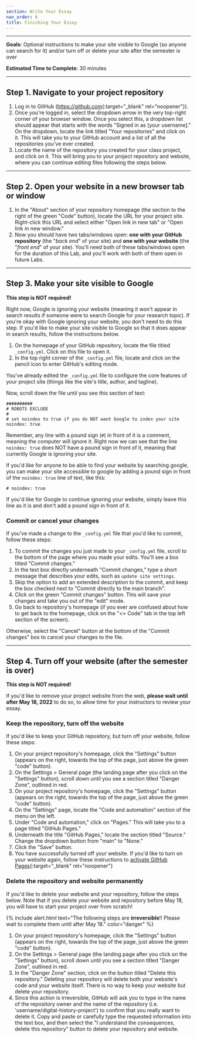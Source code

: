 ```yaml
---
section: Write Your Essay
nav_order: 6
title: Finishing Your Essay
---
```


---

**Goals**: Optional instructions to make your site visible to Google (so anyone can search for it) and/or turn off or delete your site after the semester is over

**Estimated Time to Complete**: 30 minutes

---

## Step 1. Navigate to your project repository

1. Log in to GitHub (<https://github.com>{:target="_blank" rel="noopener"}).
2. Once you're logged in, select the dropdown arrow in the very top-right corner of your browser window. Once you select this, a dropdown list should appear that starts with the words "Signed in as [your username]." On the dropdown, locate the link titled "Your repositories" and click on it. This will take you to your GitHub account and a list of all the repositories you've ever created.
3. Locate the name of the repository you created for your class project, and click on it. This will bring you to your project repository and website, where you can continue editing files following the steps below.

---

## Step 2. Open your website in a new browser tab or window

1. In the "About" section of your repository homepage (the section to the right of the green "Code" button), locate the URL for your project site. Right-click this URL and select either "Open link in new tab" or "Open link in new window."
2. Now you should have two tabs/windows open: **one with your GitHub repository** (the "*back end*" of your site) and **one with your website** (the "*front end*" of your site). You'll need both of these tabs/windows open for the duration of this Lab, and you'll work with both of them open in future Labs.

---

## Step 3. Make your site visible to Google

**This step is NOT required!**

Right now, Google is ignoring your website (meaning it won't appear in search results if someone were to search Google for your research topic).
If you're okay with Google ignoring your website, you don't need to do this step.
If you'd like to make your site visible to Google so that it does appear in search results, follow the instructions below.

1. On the homepage of your GitHub repository, locate the file titled `_config.yml`. Click on this file to open it.
2. In the top right corner of the `_config.yml` file, locate and click on the pencil icon to enter GitHub's editing mode.

You've already edited the `_config.yml` file to configure the core features of your project site (things like the site's title, author, and tagline).

Now, scroll down the file until you see this section of text:

```
##########
# ROBOTS EXCLUDE
#
# set noindex to true if you do NOT want Google to index your site
noindex: true 
```

Remember, any line with a pound sign (`#`) in front of it is a comment, meaning the computer will ignore it.
Right now we can see that the line `noindex: true` does NOT have a pound sign in front of it, meaning that currently Google is ignoring your site. 

If you'd like for anyone to be able to find your website by searching google, you can make your site accessible to google by adding a pound sign in front of the `noindex: true` line of text, like this:

`# noindex: true`

If you'd like for Google to continue ignoring your website, simply leave this line as it is and don't add a pound sign in front of it.

### Commit or cancel your changes

If you've made a change to the `_config.yml` file that you'd like to commit, follow these steps:

1. To commit the changes you just made to your `_config.yml` file, scroll to the bottom of the page where you made your edits. You'll see a box titled "Commit changes."
2. In the text box directly underneath "Commit changes," type a short message that describes your edits, such as `update site settings`.
3. Skip the option to add an extended description to the commit, and keep the box checked next to "Commit directly to the main branch".
4. Click on the green "Commit changes" button. This will save your changes and take you out of the "edit" mode.
5. Go back to repository's homepage (if you ever are confused about how to get back to the homepage, click on the "<> Code" tab in the top left section of the screen).

Otherwise, select the "Cancel" button at the bottom of the "Commit changes" box to cancel your changes to the file.

---

## Step 4. Turn off your website (after the semester is over)

**This step is NOT required!**

If you'd like to remove your project website from the web, **please wait until after May 18, 2022** to do so, to allow time for your instructors to review your essay.

### Keep the repository, turn off the website

If you'd like to keep your GitHub repository, but turn off your website, follow these steps:

1. On your project repository's homepage, click the "Settings" button (appears on the right, towards the top of the page, just above the green "code" button).
2. On the Settings > General page (the landing page after you click on the "Settings" button), scroll down until you see a section titled "Danger Zone", outlined in red.
1. On your project repository's homepage, click the "Settings" button (appears on the right, towards the top of the page, just above the green "code" button).
2. On the "Settings" page, locate the "Code and automation" section of the menu on the left.
3. Under "Code and automation," click on "Pages." This will take you to a page titled "GitHub Pages."
4. Underneath the title "GitHub Pages," locate the section titled "Source." Change the dropdown button from "main" to "None."
5. Click the "Save" button.
6. You have successfully turned off your website. If you'd like to turn on your website again, follow these instructions to [activate GitHub Pages](/hist-320/web-setup.html#gh-pages){:target="_blank" rel="noopener"}   

### Delete the repository and website permanently

If you'd like to delete your website and your repository, follow the steps below. 
Note that if you delete your website and repository before May 18, you will have to start your project over from scratch!

{% include alert.html text="The following steps are **irreversible**!! Please wait to complete them until after May 18." color="danger" %}

1. On your project repository's homepage, click the "Settings" button (appears on the right, towards the top of the page, just above the green "code" button).
2. On the Settings > General page (the landing page after you click on the "Settings" button), scroll down until you see a section titled "Danger Zone", outlined in red.
3. In the "Danger Zone" section, click on the button titled "Delete this repository." Deleting your repository will delete both your website's code and your website itself. There is no way to keep your website but delete your repository.
4. Since this action is irreversible, GitHub will ask you to type in the name of the repository owner and the name of the repository (i.e. 'username/digital-history-project') to confirm that you really want to delete it. Copy and paste or carefully type the requested information into the text box, and then select the "I understand the consequences, delete this repository" button to delete your repository and website.
